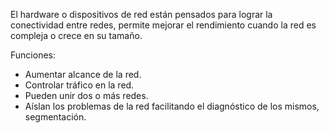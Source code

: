El hardware o dispositivos de red están pensados para lograr la conectividad entre redes, permite mejorar el rendimiento cuando la red es compleja o crece en su tamaño.

Funciones:
- Aumentar alcance de la red.
- Controlar tráfico en la red.
- Pueden unir dos o más redes.
- Aíslan los problemas de la red facilitando el diagnóstico de los mismos, segmentación.